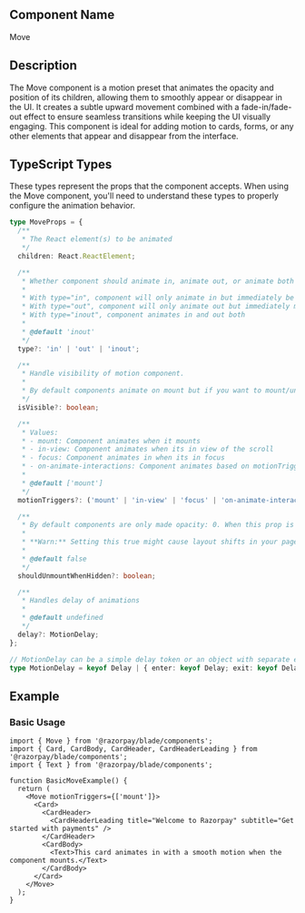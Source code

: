 ## Component Name

Move

## Description

The Move component is a motion preset that animates the opacity and position of its children, allowing them to smoothly appear or disappear in the UI. It creates a subtle upward movement combined with a fade-in/fade-out effect to ensure seamless transitions while keeping the UI visually engaging. This component is ideal for adding motion to cards, forms, or any other elements that appear and disappear from the interface.

## TypeScript Types

These types represent the props that the component accepts. When using the Move component, you'll need to understand these types to properly configure the animation behavior.

```typescript
type MoveProps = {
  /**
   * The React element(s) to be animated
   */
  children: React.ReactElement;

  /**
   * Whether component should animate in, animate out, or animate both in and out
   *
   * With type="in", component will only animate in but immediately be removed on exit without animation
   * With type="out", component will only animate out but immediately mount on enter without animation
   * With type="inout", component animates in and out both
   *
   * @default 'inout'
   */
  type?: 'in' | 'out' | 'inout';

  /**
   * Handle visibility of motion component.
   *
   * By default components animate on mount but if you want to mount/unmount them, use this prop instead
   */
  isVisible?: boolean;

  /**
   * Values:
   * - mount: Component animates when it mounts
   * - in-view: Component animates when its in view of the scroll
   * - focus: Component animates in when its in focus
   * - on-animate-interactions: Component animates based on motionTriggers of <AnimateInteractions /> component
   *
   * @default ['mount']
   */
  motionTriggers?: ('mount' | 'in-view' | 'focus' | 'on-animate-interactions')[];

  /**
   * By default components are only made opacity: 0. When this prop is set to true, components will unmount and be removed from the page.
   *
   * **Warn:** Setting this true might cause layout shifts in your page since component will be removed so do check it once and add minHeight to its container
   *
   * @default false
   */
  shouldUnmountWhenHidden?: boolean;

  /**
   * Handles delay of animations
   *
   * @default undefined
   */
  delay?: MotionDelay;
};

// MotionDelay can be a simple delay token or an object with separate enter/exit delays
type MotionDelay = keyof Delay | { enter: keyof Delay; exit: keyof Delay };
```

## Example

### Basic Usage

```tsx
import { Move } from '@razorpay/blade/components';
import { Card, CardBody, CardHeader, CardHeaderLeading } from '@razorpay/blade/components';
import { Text } from '@razorpay/blade/components';

function BasicMoveExample() {
  return (
    <Move motionTriggers={['mount']}>
      <Card>
        <CardHeader>
          <CardHeaderLeading title="Welcome to Razorpay" subtitle="Get started with payments" />
        </CardHeader>
        <CardBody>
          <Text>This card animates in with a smooth motion when the component mounts.</Text>
        </CardBody>
      </Card>
    </Move>
  );
}
```
